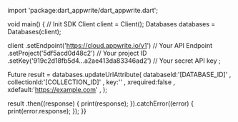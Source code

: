 import 'package:dart_appwrite/dart_appwrite.dart';

void main() { // Init SDK
  Client client = Client();
  Databases databases = Databases(client);

  client
    .setEndpoint('https://cloud.appwrite.io/v1') // Your API Endpoint
    .setProject('5df5acd0d48c2') // Your project ID
    .setKey('919c2d18fb5d4...a2ae413da83346ad2') // Your secret API key
  ;

  Future result = databases.updateUrlAttribute(
    databaseId:'[DATABASE_ID]' ,
    collectionId:'[COLLECTION_ID]' ,
    key:'' ,
    xrequired:false ,
    xdefault:'https://example.com' ,
  );

  result
    .then((response) {
      print(response);
    }).catchError((error) {
      print(error.response);
  });
}}